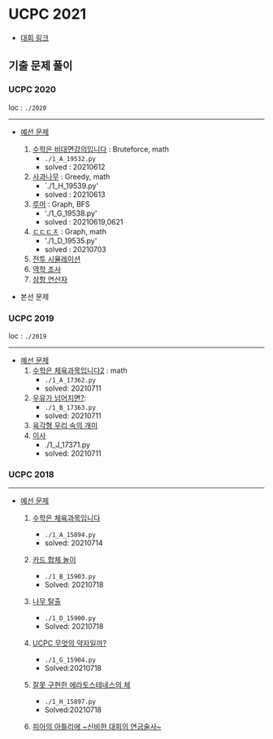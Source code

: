 # UCPC 2021 

- [대회 링크](https://ucpc.me/)  



## 기출 문제 풀이

### UCPC 2020

loc : `./2020` 

------

- [예선 문제](https://www.acmicpc.net/category/detail/2270)

  1. [수학은 비대면강의입니다](https://www.acmicpc.net/problem/19532) : Bruteforce, math
     - `./1_A_19532.py` 
     - solved : 20210612
  2. [사과나무](https://www.acmicpc.net/problem/19539) : Greedy, math
     - `./1_H_19539.py'
     - solved : 20210613
  3. [루머](https://www.acmicpc.net/problem/19538) : Graph, BFS
     - './1_G_19538.py'
     - solved : 20210619,0621
  4. [ㄷㄷㄷㅈ](https://www.acmicpc.net/problem/19535) : Graph, math
     - './1_D_19535.py'
     - solved : 20210703
  5. [전투 시뮬레이션](https://www.acmicpc.net/problem/19537) 
  6. [역학 조사](https://www.acmicpc.net/problem/19541)
  7. [삼항 연산자](https://www.acmicpc.net/problem/19534)

  

- 본선 문제

### UCPC 2019

loc : `./2019`

------

- [예선 문제](https://www.acmicpc.net/category/detail/2053)
  1. [수학은 체육과목입니다2](https://www.acmicpc.net/problem/17362) : math
     - `./1_A_17362.py`
     - solved: 20210711
  2. [우유가 넘어지면?](https://www.acmicpc.net/problem/17363): 
     - `./1_B_17363.py`
     - solved: 20210711
  3. [육각형 우리 속의 개미](https://www.acmicpc.net/problem/17370)
  4. [이사](https://www.acmicpc.net/problem/17371)
     - ./1_J_17371.py
     - solved: 20210711

### UCPC 2018

------

- [예선 문제](https://www.acmicpc.net/category/detail/1891)

  1. [수학은 체육과목입니다](https://www.acmicpc.net/problem/15894)
      
      - `./1_A_15894.py`
      - solved: 20210714
      
  2. [카드 합체 놀이](https://www.acmicpc.net/problem/15903)

      - `./1_B_15903.py`
      - Solved: 20210718

  3. [나무 탈출](https://www.acmicpc.net/problem/15900)

      - `./1_D_15900.py`
      - Solved: 20210718

  4. [UCPC 무엇의 약자일까?](https://www.acmicpc.net/problem/15904)

      - `./1_G_15904.py`
      - Solved:20210718

  5. [잘못 구현한 에라토스테네스의 체](https://www.acmicpc.net/problem/15897)

      - `./1_H_15897.py`
      - Solved:20210718

  6. [피아의 아틀리에 ~신비한 대회의 연금술사~](https://www.acmicpc.net/problem/15898)

     



      

  

